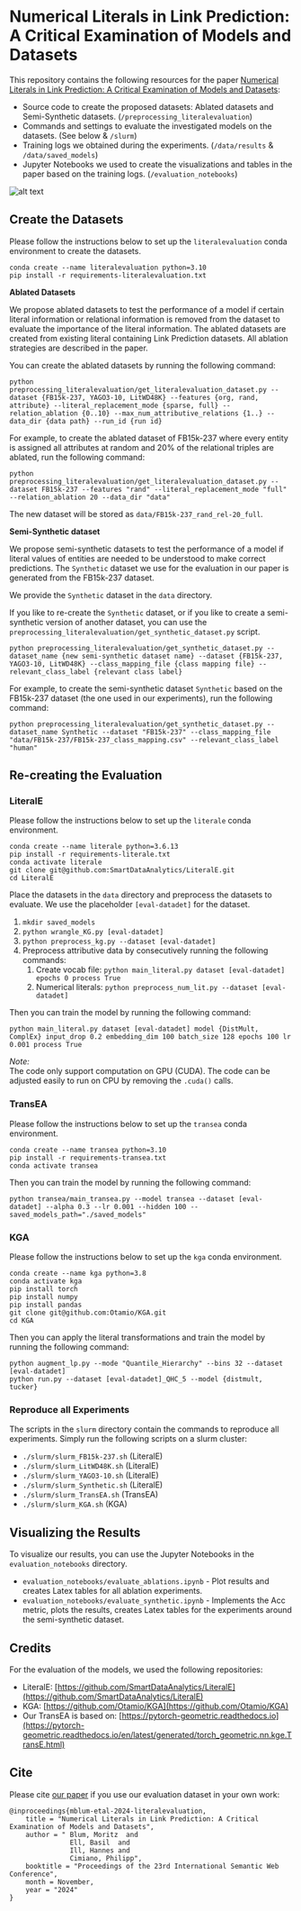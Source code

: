 # Numerical Literals in Link Prediction: A Critical Examination of Models and Datasets

This repository contains the following resources for the paper [Numerical Literals in Link Prediction: 
A Critical Examination of Models and Datasets](https://arxiv.org/abs/2407.18241):
* Source code to create the proposed datasets: Ablated datasets and Semi-Synthetic datasets. (`/preprocessing_literalevaluation`)
* Commands and settings to evaluate the investigated models on the datasets. (See below & `/slurm`)
* Training logs we obtained during the experiments. (`/data/results` & `/data/saved_models`)
* Jupyter Notebooks we used to create the visualizations and tables in the paper based on the training logs. (`/evaluation_notebooks`)

![alt text](https://anonymous.4open.science/api/repo/LiteralEvaluation-7545/file/data/tex/example_eiffel_tower.png)


## Create the Datasets
Please follow the instructions below to set up the `literalevaluation` conda environment to create the datasets.

```
conda create --name literalevaluation python=3.10
pip install -r requirements-literalevaluation.txt
```

**Ablated Datasets**

We propose ablated datasets to test the performance of a model if certain literal information or relational information
is removed from the dataset to evaluate the importance of the literal information. The ablated datasets are created from
existing literal containing Link Prediction datasets. All ablation strategies are described in the paper.

You can create the ablated datasets by running the following command:
```
python preprocessing_literalevaluation/get_literalevaluation_dataset.py --dataset {FB15k-237, YAGO3-10, LitWD48K} --features {org, rand, attribute} --literal_replacement_mode {sparse, full} --relation_ablation {0..10} --max_num_attributive_relations {1..} --data_dir {data path} --run_id {run id}
```

For example, to create the ablated dataset of FB15k-237 where every entity is assigned all attributes at random 
and 20% of the relational triples are ablated, run the following command:
```
python preprocessing_literalevaluation/get_literalevaluation_dataset.py --dataset FB15k-237 --features "rand" --literal_replacement_mode "full" --relation_ablation 20 --data_dir "data"
```
The new dataset will be stored as `data/FB15k-237_rand_rel-20_full`.




**Semi-Synthetic dataset**

We propose semi-synthetic datasets to test the performance of a model if literal values of entities are needed to be 
understood to make correct predictions. The `Synthetic` dataset we use for the evaluation in our paper is generated 
from the FB15k-237 dataset. 

We provide the `Synthetic` dataset in the `data` directory.

If you like to re-create the `Synthetic` dataset, or if you like to create
a semi-synthetic version of another dataset, you can use the 
`preprocessing_literalevaluation/get_synthetic_dataset.py` script.

```
python preprocessing_literalevaluation/get_synthetic_dataset.py --dataset_name {new semi-synthetic dataset name} --dataset {FB15k-237, YAGO3-10, LitWD48K} --class_mapping_file {class mapping file} --relevant_class_label {relevant class label}
```

For example, to create the semi-synthetic dataset `Synthetic` based on the FB15k-237 dataset (the one used in our experiments), run the following command:
```
python preprocessing_literalevaluation/get_synthetic_dataset.py --dataset_name Synthetic --dataset "FB15k-237" --class_mapping_file "data/FB15k-237/FB15k-237_class_mapping.csv" --relevant_class_label "human"
```


## Re-creating the Evaluation

### LiteralE
Please follow the instructions below to set up the `literale` conda environment.
```
conda create --name literale python=3.6.13
pip install -r requirements-literale.txt
conda activate literale
git clone git@github.com:SmartDataAnalytics/LiteralE.git
cd LiteralE
```

Place the datasets in the `data` directory and preprocess the datasets to evaluate. 
We use the placeholder `[eval-datadet]` for the dataset.
1. `mkdir saved_models`
2. `python wrangle_KG.py [eval-datadet]`
3. `python preprocess_kg.py --dataset [eval-datadet]`
4. Preprocess attributive data by consecutively running the following commands:
    1. Create vocab file: `python main_literal.py dataset [eval-datadet] epochs 0 process True`
    2. Numerical literals: `python preprocess_num_lit.py --dataset [eval-datadet]`
   
Then you can train the model by running the following command:
```
python main_literal.py dataset [eval-datadet] model {DistMult, ComplEx} input_drop 0.2 embedding_dim 100 batch_size 128 epochs 100 lr 0.001 process True
```

_Note:_  
The code only support computation on GPU (CUDA). The code can be adjusted easily to run on CPU by removing the `.cuda()` calls.


### TransEA
Please follow the instructions below to set up the `transea` conda environment.

```
conda create --name transea python=3.10
pip install -r requirements-transea.txt
conda activate transea
```

Then you can train the model by running the following command:
```
python transea/main_transea.py --model transea --dataset [eval-datadet] --alpha 0.3 --lr 0.001 --hidden 100 --saved_models_path="./saved_models"
```


### KGA
Please follow the instructions below to set up the `kga` conda environment.
```
conda create --name kga python=3.8
conda activate kga
pip install torch
pip install numpy
pip install pandas 
git clone git@github.com:Otamio/KGA.git
cd KGA
```

Then you can apply the literal transformations and train the model by running the following command: 
```
python augment_lp.py --mode "Quantile_Hierarchy" --bins 32 --dataset [eval-datadet]
python run.py --dataset [eval-datadet]_QHC_5 --model {distmult, tucker}
```


### Reproduce all Experiments
The scripts in the `slurm` directory contain the commands to reproduce all experiments. Simply run the following
scripts on a slurm cluster:
* `./slurm/slurm_FB15k-237.sh` (LiteralE)
* `./slurm/slurm_LitWD48K.sh` (LiteralE)
* `./slurm/slurm_YAGO3-10.sh` (LiteralE)
* `./slurm/slurm_Synthetic.sh` (LiteralE)
* `./slurm/slurm_TransEA.sh` (TransEA)
* `./slurm/slurm_KGA.sh` (KGA)


## Visualizing the Results
To visualize our results, you can use the Jupyter Notebooks in the `evaluation_notebooks` directory.
* `evaluation_notebooks/evaluate_ablations.ipynb` - Plot results and creates Latex tables for all ablation experiments.
* `evaluation_notebooks/evaluate_synthetic.ipynb` - Implements the Acc metric, plots the results, creates Latex tables for the experiments around the semi-synthetic dataset.


## Credits
For the evaluation of the models, we used the following repositories:
* LiteralE: [https://github.com/SmartDataAnalytics/LiteralE](https://github.com/SmartDataAnalytics/LiteralE)
* KGA: [https://github.com/Otamio/KGA](https://github.com/Otamio/KGA)
* Our TransEA is based on: [https://pytorch-geometric.readthedocs.io](https://pytorch-geometric.readthedocs.io/en/latest/generated/torch_geometric.nn.kge.TransE.html)


## Cite

Please cite [our paper](https://arxiv.org/abs/2407.18241) if you use our evaluation dataset in your own work:

```
@inproceedings{mblum-etal-2024-literalevaluation,
    title = "Numerical Literals in Link Prediction: A Critical Examination of Models and Datasets",
    author = " Blum, Moritz  and
               Ell, Basil  and
               Ill, Hannes and 
               Cimiano, Philipp",
    booktitle = "Proceedings of the 23rd International Semantic Web Conference",
    month = November,
    year = "2024"
}
```